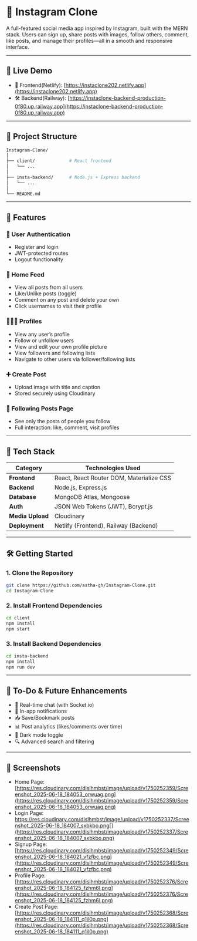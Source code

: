 # 📸 Instagram Clone

A full-featured social media app inspired by Instagram, built with the MERN stack. Users can sign up, share posts with images, follow others, comment, like posts, and manage their profiles—all in a smooth and responsive interface.

---

## 🚀 Live Demo

- 🚀 Frontend(Netlify): [https://instaclone202.netlify.app](https://instaclone202.netlify.app)
- 🛠️ Backend(Railway): [https://instaclone-backend-production-0f80.up.railway.app](https://instaclone-backend-production-0f80.up.railway.app)

---

## 📁 Project Structure

```bash
Instagram-Clone/
│
├── client/             # React frontend
│   └── ...
│
├── insta-backend/      # Node.js + Express backend
│   └── ...
│
└── README.md
```

---

## 🚀 Features

### 👤 User Authentication

- Register and login
- JWT-protected routes
- Logout functionality

### 🏡 Home Feed

- View all posts from all users
- Like/Unlike posts (toggle)
- Comment on any post and delete your own
- Click usernames to visit their profile

### 🧑‍🤝‍🧑 Profiles

- View any user’s profile
- Follow or unfollow users
- View and edit your own profile picture
- View followers and following lists
- Navigate to other users via follower/following lists

### ➕ Create Post

- Upload image with title and caption
- Stored securely using Cloudinary

### 🧭 Following Posts Page

- See only the posts of people you follow
- Full interaction: like, comment, visit profiles

---

## 🧰 Tech Stack

| Category         | Technologies Used                        |
| ---------------- | ---------------------------------------- |
| **Frontend**     | React, React Router DOM, Materialize CSS |
| **Backend**      | Node.js, Express.js                      |
| **Database**     | MongoDB Atlas, Mongoose                  |
| **Auth**         | JSON Web Tokens (JWT), Bcrypt.js         |
| **Media Upload** | Cloudinary                               |
| **Deployment**   | Netlify (Frontend), Railway (Backend)    |

---

## 🛠️ Getting Started

### 1. Clone the Repository

```bash
git clone https://github.com/astha-gh/Instagram-Clone.git
cd Instagram-Clone
```

### 2. Install Frontend Dependencies

```bash
cd client
npm install
npm start
```

### 3. Install Backend Dependencies

```bash
cd insta-backend
npm install
npm run dev
```

---

## 📌 To-Do & Future Enhancements

- 💬 Real-time chat (with Socket.io)
- 🔔 In-app notifications
- 📥 Save/Bookmark posts
- 📊 Post analytics (likes/comments over time)
- 🌙 Dark mode toggle
- 🔍 Advanced search and filtering

---

## 📸 Screenshots

- Home Page: [https://res.cloudinary.com/dislhmbst/image/upload/v1750252359/Screenshot_2025-06-18_184053_orwuag.png](https://res.cloudinary.com/dislhmbst/image/upload/v1750252359/Screenshot_2025-06-18_184053_orwuag.png)
- Login Page: https://res.cloudinary.com/dislhmbst/image/upload/v1750252337/Screenshot_2025-06-18_184007_sxbkbo.png[](https://res.cloudinary.com/dislhmbst/image/upload/v1750252337/Screenshot_2025-06-18_184007_sxbkbo.png)
- Signup Page: [https://res.cloudinary.com/dislhmbst/image/upload/v1750252349/Screenshot_2025-06-18_184021_vfzfbc.png](https://res.cloudinary.com/dislhmbst/image/upload/v1750252349/Screenshot_2025-06-18_184021_vfzfbc.png)
- Profile Page: [https://res.cloudinary.com/dislhmbst/image/upload/v1750252376/Screenshot_2025-06-18_184125_fzhm6l.png](https://res.cloudinary.com/dislhmbst/image/upload/v1750252376/Screenshot_2025-06-18_184125_fzhm6l.png)
- Create Post Page: [https://res.cloudinary.com/dislhmbst/image/upload/v1750252368/Screenshot_2025-06-18_184111_q1il0p.png](https://res.cloudinary.com/dislhmbst/image/upload/v1750252368/Screenshot_2025-06-18_184111_q1il0p.png)
